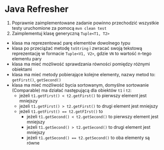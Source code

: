 # Java Refresher

1. Poprawnie zaimplementowane zadanie powinno przechodzić wszystkie testy uruchomione za pomocą `mvn clean test`
2. Zaimplementuj klasę generyczną `Tuple<T1, T2>`
* klasa ma reprezentować parę elementów dowolnego typu
* klasa po przeciążać metodę `toString` i zwracać swoją tekstową reprezentację w formacie `Tuple<V1, V2>`, gdzie
`VN` to wartość n-tego elementu pary
* klasa ma mieć możliwość sprawdzania równości pomiędzy różnymi obiektami
* klasa ma mieć metody pobierające kolejne elementy, nazwy metod
to: `getFirst()`, `getSecond()`
* klasa ma mieć możliwość bycia sortowanym, domyślne sortowanie
(Comparable) ma działać następującą dla obiektów `t1` i `t2`:
  * jeżeli `t1.getFirst() < t2.getFirst()` to pierwszy element jest
mniejszy
  * jeżeli `t1.getFirst() > t2.getFirst()` to drugi element jest mniejszy
  * jeżeli `t1.getFirst() == t2.getFIrst()` to
    * jeżeli `t1.getSecond() < t2.getSecond()` to pierwszy element jest mniejszy
    * jeżeli `t1.getSecond() > t2.getSecond()` to drugi element
jest mniejszy
    * jeżeli `t1.getSecond() == t2.getSecond()` to oba elementy są równe
